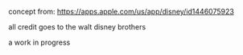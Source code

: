 concept from: https://apps.apple.com/us/app/disney/id1446075923

all credit goes to the walt disney brothers

a work in progress
